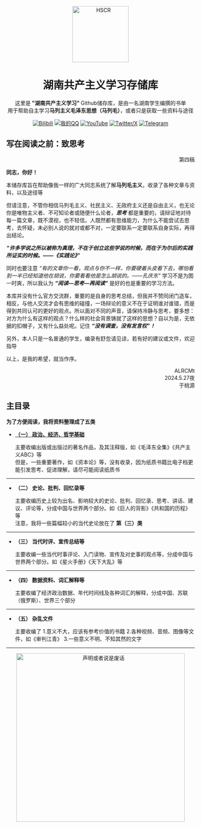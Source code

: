 
<div align="CENTER">
<img src="https://github.com/ALRCMt/Hunan-CommunistStudy-Repositories/assets/140961960/0c0dd11f-5cb6-449f-9026-436c1117977a" alt="HSCR" width="150px"/>
</div>
<div align="center">
<h1 align="center">湖南共产主义学习存储库</h1>
<p>这里是<strong> "湖南共产主义学习" </strong>Github储存库，是由一名湖南学生编撰的书单
<br />用于帮助自主学习<b>马列主义毛泽东思想（马列毛）</b>，或者只是获取一些资料与途径</p>
 
[![Bilibili](https://img.shields.io/badge/Bilibili-ALRC_Mt(被封)-pink.svg)](https://space.bilibili.com/483215864?spm_id_from=333.1007.0.0)
[![我的QQ](https://img.shields.io/badge/我的QQ-ALRCMt-white.svg)](https://qm.qq.com/cgi-bin/qm/qr?k=T_mBJusPKwglXubarZxYCcTyc7s8Ymj9&personal_qrcode_source=3#)
[![YouTube](https://img.shields.io/badge/YouTube-ALRCMt-red.svg)](https://youtube.com/@mtalrc?si=1u8Fnb3GCKwNLOPb)
[![Twitter/X](https://img.shields.io/badge/Twitter/X-ALRCMt-black.svg)](https://twitter.com/alrcmt?s=21)
[![Telegram](https://img.shields.io/badge/Telegram-Mt_ALRC-blue.svg)]()

</div>


##   写在阅读之前：致思考
<div align="right">
<p align="right">第四稿</p>
</div>

 
**同志，你好！**

  本储存库旨在帮助像我一样的广大同志系统了解****马列毛主义****，收录了各种文章与资料，以及途径等

  但请注意，不管你相信马列毛主义、社民主义、无政府主义还是自由主义，也无论你是唯物主义者、不可知论者或随便什么论者，***思考*** 都是重要的，请辩证地对待每一篇文章，既不漠视，也不轻信。人既然都有思维能力，为什么不能尝试去思考，去怀疑，未必别人说的就对或都不对，一定要联系一定要联系自身实际，再得出结论。

  ***“许多学说之所以被称为真理，不在于创立这些学说的时候，而在于为尔后的实践所证实的时候。——《实践论》”***

  同时也要注意 *“有的文章你一看，观点与你不一样，你要硬着头皮看下去，哪怕看到一半已经知道他在胡说，你要看看他是怎么胡说的。——孔庆东”* 学习不是为图一时爽，所以我认为 ***“阅读—思考—再阅读”*** 是好的也是重要的学习方法。

  本库并没有什么官方交流群，重要的是自身的思考总结，但我并不赞同闭门造车，相反，与他人交流才会有思维的碰撞，一场辩论的意义不在于证明谁对谁错，而是得到共同认可的更好的观点。所以面对不同的声音，请保持冷静与思考，要多想：对方为什么有这样的观点？什么样的社会背景铸就了这样的思想？自以为是，无依据的扣帽子，又有什么益处呢。记住 ***“没有调查，没有发言权”！***

  另外，本人只是一名普通的学生，编录有舒忽请见谅，若有好的建议或文件，欢迎指导

  以上，是我的希望，就当作序。

   <div align="right"> 
  <span align="right">ALRCMt
   <br />2024.5.27夜
   <br />于桃源</span>
   </div>




 ## 主目录 

 **为了方便阅读，我将资料整理成了五类**

 - [ **（一） 政治、经济、哲学基础**](政治、经济、哲学基础/次级目录1.md)

    主要收编出版或出版过的著名作品，及其注释版，如《毛泽东全集》《共产主义ABC》等
    <br />但是，一些重要著作，如《资本论》等，没有收录，因为纸质书籍比电子档更能引发思考、促进理解，请尽可能阅读纸质书
****

- **（二） 史论、批判、回忆录等**

   主要收编历史上较为出名、影响较大的史论、批判、回忆录、思考、讲话、建议、评论等，分成中国与世界两个部分。如《巨人的背影》《共和国的历程》等
   <br />注意，我将一些篇幅较小的当代史论放在了 **第（三）类**
****
  
- **（三） 当代时评、宣传总结等**

   主要收编一些当代时事评论、入门读物、宣传及对史事的观点等，分成中国与世界两个部分。如《星火手册》《天下大乱》等
****

- **（四） 数据资料、词汇解释等**

   主要收编了经济政治数据、年代时间线及各种词汇的解释，分成中国、苏联（俄罗斯）、世界三个部分
****
 
- **（五） 杂乱文件**

   主要收编了 1.意义不大，应该有参考价值的书籍 2.各种视频、音频、图像等文件，如《审判江青》 3.一些意义不明、不知其然的文字
****
  

<div align="CENTER">
<img src="https://github.com/ALRCMt/Hunan-CommunistStudy-Repositories/assets/140961960/5d89dc19-7d07-48f7-b2b6-dbe2eeffb62b" alt="声明或者说是废话" width="450px"/>
</div>



